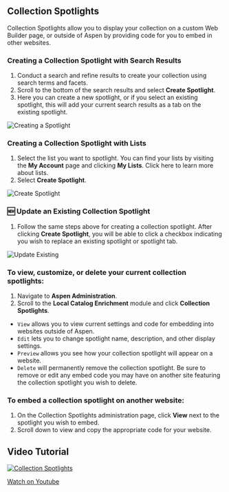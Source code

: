 ## Collection Spotlights

Collection Spotlights allow you to display your collection on a custom Web Builder page, or outside of Aspen by providing code for you to embed in other websites.

### Creating a Collection Spotlight with Search Results

1. Conduct a search and refine results to create your collection using search terms and facets.
2. Scroll to the bottom of the search results and select **Create Spotlight**.
3. Here you can create a new spotlight, or if you select an existing spotlight, this will add your current search results as a tab on the existing spotlight.

![Creating a Spotlight](/manual/images/CollectionSpotlights_New-Tab.jpg)

### Creating a Collection Spotlight with Lists

1. Select the list you want to spotlight. You can find your lists by visiting the **My Account** page and clicking **My Lists**. Click here to learn more about lists.
2. Select **Create Spotlight**.

![Create Spotlight](/manual/images/CollectionSpotlights_Create-Spotlight.jpg)

### :new: Update an Existing Collection Spotlight

1. Follow the same steps above for creating a collection spotlight. After clicking **Create Spotlight**, you will be able to click a checkbox indicating you wish to replace an existing spotlight or spotlight tab.

![Update Existing](/manual/images/CollectionSpotlights_Replace-Existing.jpg)

### To view, customize, or delete your current collection spotlights:

1. Navigate to **Aspen Administration**.
2. Scroll to the **Local Catalog Enrichment** module and click **Collection Spotlights**.
- `View` allows you to view current settings and code for embedding into websites outside of Aspen.
- `Edit` lets you to change spotlight name, description, and other display settings. 
- `Preview` allows you see how your collection spotlight will appear on a website.
- `Delete` will permanently remove the collection spotlight. Be sure to remove or edit any embed code you may have on another site featuring the collection spotlight you wish to delete.

### To embed a collection spotlight on another website:

1. On the Collection Spotlights administration page, click **View** next to the spotlight you wish to embed.
2. Scroll down to view and copy the appropriate code for your website.

## Video Tutorial

[![Collection Spotlights](/manual/images/Collection-Spotlight.jpg)](https://youtu.be/kJDcaCgC0xo)

[Watch on Youtube](https://youtu.be/kJDcaCgC0xo)
